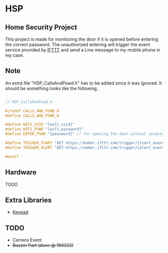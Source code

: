 # HSP

## Home Security Project
This project is made for monitoring the door if it is opened before entering the correct password.
The unauthorized entering will trigger the event service provided by [IFTTT](https://ifttt.com/maker_webhooks) and send a Line message to my mobile phone in my case.

## Note
An extra file "HSP_CallsAndPswd.h" has to be added since it was ignored.
It should be something looks like the following, 

``` C++

// HSP_CallsAndPswd.h

#ifndef CALLS_AND_PSWD_H
#define CALLS_AND_PSWD_H

#define WIFI_SSID "[wifi_ssid]"
#define WIFI_PSWD "[wifi_password]"
#define ENTER_PSWD "[password]" // for opening the door without sending an alert

#define TRIGGER_START "GET https://maker.ifttt.com/trigger/[start_event_name]/with/key/[key]"
#define TRIGGER_ALERT "GET https://maker.ifttt.com/trigger/[alert_event_name]/with/key/[key]"

#endif

```

## Hardware 
TODO

## Extra Libraries
* [Keypad](https://playground.arduino.cc/Code/Keypad/)

## TODO
* Camera Event
* ~~Buzzer Part (done @ 190322)~~


